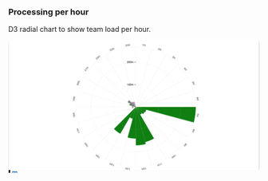 ### Processing per hour

D3 radial chart to show team load per hour.

<img src="radial - chart.png">